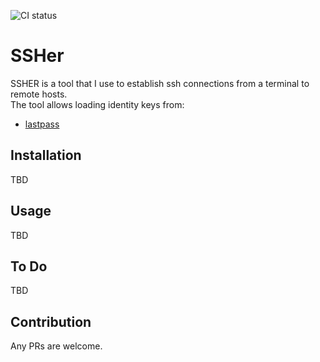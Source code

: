 ![CI status](https://github.com/maximkir/ssher/workflows/CI/badge.svg?branch=master)

# SSHer

SSHER is a tool that I use to establish ssh connections from a terminal to remote hosts.  
The tool allows loading identity keys from:  
- [lastpass]

## Installation

TBD

## Usage

TBD

## To Do

TBD

## Contribution

Any PRs are welcome.

[lastpass]: https://https://www.lastpass.com/

